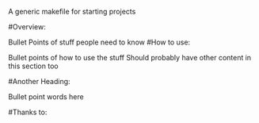 A generic makefile for starting projects

#Overview:

Bullet Points of stuff people need to know
#How to use:

Bullet points of how to use the stuff
Should probably have other content in this section too

#Another Heading:

Bullet point
words here

#Thanks to:
